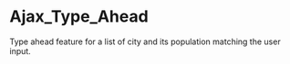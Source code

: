 # Ajax_Type_Ahead
Type ahead feature for a list of city and its population matching the user input.
